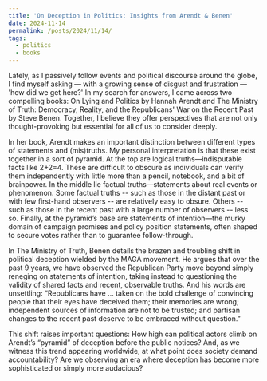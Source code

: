 ```yaml
---
title: 'On Deception in Politics: Insights from Arendt & Benen'
date: 2024-11-14
permalink: /posts/2024/11/14/
tags:
  - politics
  - books
---
```


Lately, as I passively follow events and political discourse around the globe, I find myself asking — with a growing sense of disgust and frustration — 'how did we get here?' In my search for answers, I came across two compelling books: On Lying and Politics by Hannah Arendt and The Ministry of Truth: Democracy, Reality, and the Republicans' War on the Recent Past by Steve Benen. Together, I believe they offer perspectives that are not only thought-provoking but essential for all of us to consider deeply.

In her book, Arendt makes an important distinction between different types of statements and (mis)truths. My personal interpretation is that these exist together in a sort of pyramid. At the top are logical truths—indisputable facts like 2+2=4. These are difficult to obscure as individuals can verify them independently with little more than a pencil, notebook, and a bit of brainpower. In the middle lie factual truths—statements about real events or phenomenon. Some factual truths -- such as those in the distant past or with few first-hand observers -- are relatively easy to obsure. Others -- such as those in the recent past with a large number of observers -- less so. Finally, at the pyramid’s base are statements of intention—the murky domain of campaign promises and policy position statements, often shaped to secure votes rather than to guarantee follow-through.

In The Ministry of Truth, Benen details the brazen and troubling shift in political deception wielded by the MAGA movement. He argues that over the past 9 years, we have observed the Republican Party move beyond simply reneging on statements of intention, taking instead to questioning the validity of shared facts and recent, observable truths. And his words are unsettling: “Republicans have ... taken on the bold challenge of convincing people that their eyes have deceived them; their memories are wrong; independent sources of information are not to be trusted; and partisan changes to the recent past deserve to be embraced without question.” 

This shift raises important questions: How high can political actors climb on Arendt’s “pyramid” of deception before the public notices? And, as we witness this trend appearing worldwide, at what point does society demand accountability? Are we observing an era where deception has become more sophisticated or simply more audacious?
